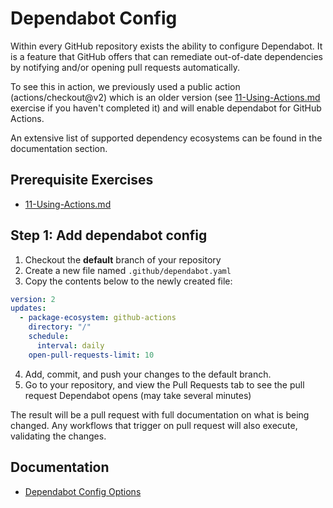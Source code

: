 # Dependabot Config
Within every GitHub repository exists the ability to configure Dependabot. It is a feature that GitHub offers that can remediate out-of-date dependencies by notifying and/or opening pull requests automatically.

To see this in action, we previously used a public action (actions/checkout@v2) which is an older version (see [11-Using-Actions.md](./11-Using-Actions.md) exercise if you haven't completed it) and will enable dependabot for GitHub Actions.

An extensive list of supported dependency ecosystems can be found in the documentation section.

## Prerequisite Exercises
- [11-Using-Actions.md](./11-Using-Actions.md)

## Step 1: Add dependabot config

1. Checkout the **default** branch of your repository
2. Create a new file named `.github/dependabot.yaml`
3. Copy the contents below to the newly created file:

```yaml
version: 2
updates:
  - package-ecosystem: github-actions
    directory: "/"
    schedule:
      interval: daily
    open-pull-requests-limit: 10
```

4. Add, commit, and push your changes to the default branch.
5. Go to your repository, and view the Pull Requests tab to see the pull request Dependabot opens (may take several minutes)

The result will be a pull request with full documentation on what is being changed. Any workflows that trigger on pull request will also execute, validating the changes.

## Documentation
- [Dependabot Config Options](https://docs.github.com/en/code-security/dependabot/dependabot-version-updates/configuration-options-for-the-dependabot.yml-file)
